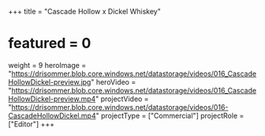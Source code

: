 +++
title = "Cascade Hollow x Dickel Whiskey"
# featured = 0
weight = 9
heroImage = "https://drisommer.blob.core.windows.net/datastorage/videos/016_CascadeHollowDickel-preview.jpg"
heroVideo = "https://drisommer.blob.core.windows.net/datastorage/videos/016_CascadeHollowDickel-preview.mp4"
projectVideo = "https://drisommer.blob.core.windows.net/datastorage/videos/016-CascadeHollowDickel.mp4"
projectType = ["Commercial"]
projectRole = ["Editor"]
+++
